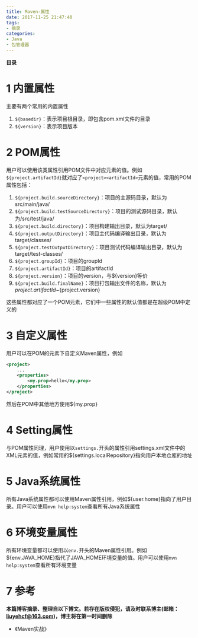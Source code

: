 ```yaml
---
title: Maven-属性
date: 2017-11-25 21:47:40
tags: 
- 摘录
categories: 
- Java
- 包管理器
---
```


__目录__

<!-- toc -->
<!--more-->

# 1 内置属性

主要有两个常用的内置属性

1. `${basedir}`：表示项目根目录，即包含pom.xml文件的目录
1. `${version}`：表示项目版本

# 2 POM属性

用户可以使用该类属性引用POM文件中对应元素的值。例如`${project.artifactId}`就对应了`<project><artifactId>`元素的值，常用的POM属性包括：

1. `${project.build.sourceDirectory}`：项目的主源码目录，默认为src/main/java/
1. `${project.build.testSourceDirectory}`：项目的测试源码目录，默认为/src/test/java/
1. `${project.build.directory}`：项目构建输出目录，默认为target/
1. `${project.outputDirectory}`：项目主代码编译输出目录，默认为target/classes/
1. `${project.testOutputDirectory}`：项目测试代码编译输出目录，默认为target/test-classes/
1. `${project.groupId}`：项目的groupId
1. `${project.artifactId}`：项目的artifactId
1. `${project.version}`：项目的version，与${version}等价
1. `${project.build.finalName}`：项目打包输出文件的名称，默认为${project.artifactId}-${project.version}

这些属性都对应了一个POM元素，它们中一些属性的默认值都是在超级POM中定义的

# 3 自定义属性

用户可以在POM的<properties>元素下自定义Maven属性，例如
```xml
<project>
    ...
    <properties>
        <my.prop>hello</my.prop>
    </properties>
</project>
```

然后在POM中其他地方使用${my.prop}

# 4 Setting属性

与POM属性同理，用户使用以`settings.`开头的属性引用settings.xml文件中的XML元素的值，例如常用的${settings.localRepository}指向用户本地仓库的地址

# 5 Java系统属性

所有Java系统属性都可以使用Maven属性引用，例如${user.home}指向了用户目录。用户可以使用`mvn help:system`查看所有Java系统属性

# 6 环境变量属性

所有环境变量都可以使用以`env.`开头的Maven属性引用。例如${env.JAVA_HOME}指代了JAVA_HOME环境变量的值。用户可以使用`mvn help:system`查看所有环境变量

# 7 参考

__本篇博客摘录、整理自以下博文。若存在版权侵犯，请及时联系博主(邮箱：liuyehcf@163.com)，博主将在第一时间删除__

* 《Maven实战》
